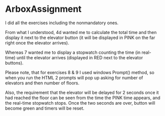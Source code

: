 # ArboxAssignment

I did all the exercises including the nonmandatory ones.

From what I understood, 4d wanted me to calculate the total time and then display it next to the elevator button (it will be displayed in PINK on the far right once the elevator arrives).

Whereas 7 wanted me to display a stopwatch counting the time (in real-time) until the elevator arrives (displayed in RED next to the elevator buttons).

Please note, that for exercises 8 & 9 I used windows Prompt() method, so when you run the HTML 2 prompts will pop up asking for number of elevators and then number of floors. 

Also, the requirement that the elevator will be delayed for 2 seconds once it had reached the floor can be seen from the time the PINK time appears, and the real-time stopwatch stops.
Once the two seconds are over, button will become green and timers will be reset.
